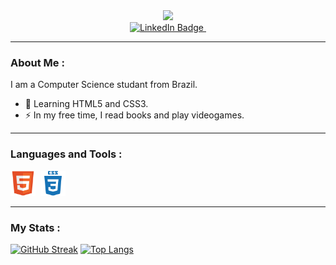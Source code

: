 <div id="header" align="center">
  <img src="https://media2.giphy.com/media/qgQUggAC3Pfv687qPC/giphy.gif" width="300"/>
</div>

<div id="badges" align="center">
  <a href="https://www.linkedin.com/in/jorge-henrique-cavalcante-barreto-04a946260">
    <img src="https://img.shields.io/badge/LinkedIn-blue?style=for-the-badge&logo=linkedin&logoColor=white" alt="LinkedIn Badge"/>
  </a>
  <img src="https://komarev.com/ghpvc/?username=Jorge-HCB&style=flat-square&color=blue" alt=""/>
</div>

---

### About Me :
I am a Computer Science studant from Brazil.
- :seedling: Learning HTML5 and CSS3.
- :zap: In my free time, I read books and play videogames.

---

### Languages and Tools :

  <img src="https://github.com/devicons/devicon/blob/master/icons/html5/html5-original.svg" title="HTML5" alt="HTML" width="40" height="40"/>&nbsp;
  <img src="https://github.com/devicons/devicon/blob/master/icons/css3/css3-plain-wordmark.svg"  title="CSS3" alt="CSS" width="40" height="40"/>&nbsp;
  

---

### My Stats :

[![GitHub Streak](http://github-readme-streak-stats.herokuapp.com?user=Jorge-HCB&theme=dark&background=000000)](https://git.io/streak-stats)
[![Top Langs](https://github-readme-stats.vercel.app/api/top-langs/?username=Jorge-HCB&layout=compact&theme=vision-friendly-dark)](https://github.com/anuraghazra/github-readme-stats)
